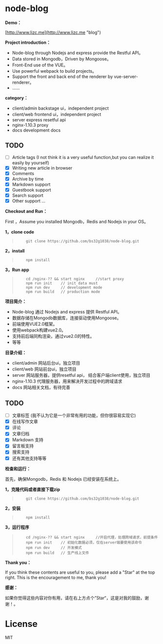 # node-blog

**Demo：**

[http://www.lizc.me](http://www.lizc.me "blog")

**Project introduction：**

* Node-blog through Nodejs and express provide the Restful API。
* Data stored in Mongodb，Driven by Mongoose。
* Front-End use of the VUE。
* Use powerful webpack to build projects。
* Support the front and back end of the renderer by vue-server-renderer。
* ......

**category：**

* client/admin backstage ui，independent project
* client/web   frontend ui，independent project
* server       express resetful api
* nginx-1.10.3 proxy
* docs         development docs

## TODO
- [ ] Article tags (I not  think it is a very useful function,but you can realize it easily by yourself) 
- [x] Writing new article in browser
- [x] Comments
- [x] Archive by time
- [x] Markdown support
- [x] Guestbook support
- [x] Search support
- [x] Other support ...

**Checkout and Run：**

First ，Assume you installed Mongodb，Redis and Nodejs in your OS。

**1，clone code**

>         git clone https://github.com/bs32g1038/node-blog.git

**2，install**

>         npm install

**3，Run app**
>         cd /nginx-?? && start nginx     //start proxy
>         npm run init    // init data must  
>         npm run dev     // development mode
>         npm run build   // production mode
        
**项目简介：**

* Node-blog 通过 Nodejs and express 提供 Restful API。
* 数据存储在Mongodb数据库，连接驱动使用Mongoose。
* 前端使用VUE2.0框架。
* 使用webpack构建vue2.0。
* 支持前后端同构渲染，通过vue2.0的特性。
* 等等

**目录介绍：**

* client/admin 网站后台ui，独立项目
* client/web   网站前台ui，独立项目
* server       网站服务器，提供resetful api， 结合客户端client使用，独立项目
* nginx-1.10.3 代理服务器，用来解决开发过程中的跨域请求
* docs         网站相关文档，有待完善

## TODO
- [ ] 文章标签 (我不认为它是一个非常有用的功能，但你很容易实现它) 
- [x] 在线写作文章
- [x] 评论
- [x] 文章归档
- [x] Markdown 支持
- [x] 留言板支持
- [x] 搜索支持
- [x] 还有其他支持等等

**检查和运行：**

首先，确保Mongodb，Redis 和 Nodejs 已经安装在系统上。

**1，克隆代码或者直接下载zip**

>         git clone https://github.com/bs32g1038/node-blog.git

**2，安装**

>         npm install

**3，运行程序**


>         cd /nginx-?? && start nginx     //开启代理，处理跨域请求，前提条件
>         npm run init    // 初始化数据必须，仅在server端要使用该命令
>         npm run dev     // 开发模式
>         npm run build   // 生产线上文件

**Thank you：**

If you think these contents are useful to you, please add a "Star" at the top right. This is the encouragement to me, thank you!

**感谢：**

如果你觉得这些内容对你有用，请在右上方点个”Star“，这是对我的鼓励，谢谢！。

# License
MIT